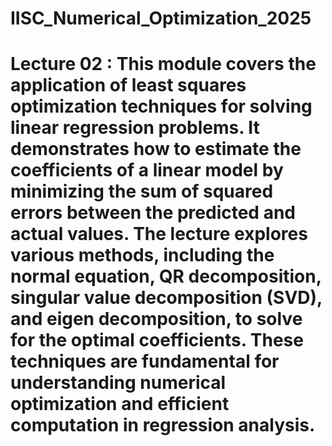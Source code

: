 ﻿# IISC_Numerical_Optimization_2025

# Lecture 02 : This module covers the application of least squares optimization techniques for solving linear regression problems. It demonstrates how to estimate the coefficients of a linear model by minimizing the sum of squared errors between the predicted and actual values. The lecture explores various methods, including the normal equation, QR decomposition, singular value decomposition (SVD), and eigen decomposition, to solve for the optimal coefficients. These techniques are fundamental for understanding numerical optimization and efficient computation in regression analysis.
